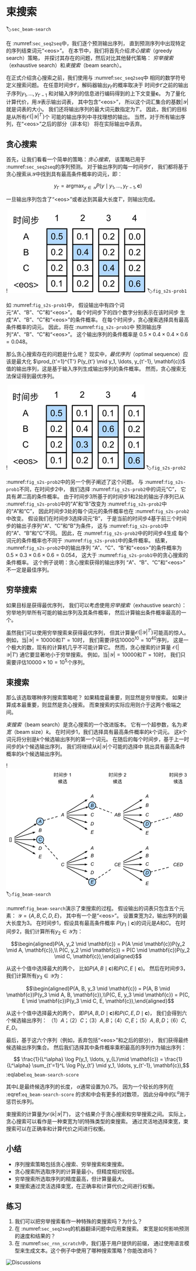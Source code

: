 # 束搜索
:label:`sec_beam-search`

在 :numref:`sec_seq2seq`中，我们逐个预测输出序列，
直到预测序列中出现特定的序列结束词元“&lt;eos&gt;”。
在本节中，我们将首先介绍*贪心搜索*（greedy search）策略，
并探讨其存在的问题，然后对比其他替代策略：
*穷举搜索*（exhaustive search）和*束搜索*（beam search）。

在正式介绍贪心搜索之前，我们使用与 :numref:`sec_seq2seq`中
相同的数学符号定义搜索问题。
在任意时间步$t'$，解码器输出$y_{t'}$的概率取决于
时间步$t'$之前的输出子序列$y_1, \ldots, y_{t'-1}$
和对输入序列的信息进行编码得到的上下文变量$\mathbf{c}$。
为了量化计算代价，用$\mathcal{Y}$表示输出词表，
其中包含“&lt;eos&gt;”，
所以这个词汇集合的基数$\left|\mathcal{Y}\right|$就是词表的大小。
我们还将输出序列的最大词元数指定为$T'$。
因此，我们的目标是从所有$\mathcal{O}(\left|\mathcal{Y}\right|^{T'})$个
可能的输出序列中寻找理想的输出。
当然，对于所有输出序列，在“&lt;eos&gt;”之后的部分（非本句）
将在实际输出中丢弃。

## 贪心搜索

首先，让我们看看一个简单的策略：*贪心搜索*，
该策略已用于 :numref:`sec_seq2seq`的序列预测。
对于输出序列的每一时间步$t'$，
我们都将基于贪心搜索从$\mathcal{Y}$中找到具有最高条件概率的词元，即：

$$y_{t'} = \operatorname*{argmax}_{y \in \mathcal{Y}} P(y \mid y_1, \ldots, y_{t'-1}, \mathbf{c})$$

一旦输出序列包含了“&lt;eos&gt;”或者达到其最大长度$T'$，则输出完成。

!<img src="img/s2s-prob1.svg" alt="在每个时间步，贪心搜索选择具有最高条件概率的词元">
:label:`fig_s2s-prob1`

如 :numref:`fig_s2s-prob1`中，
假设输出中有四个词元“A”、“B”、“C”和“&lt;eos&gt;”。
每个时间步下的四个数字分别表示在该时间步
生成“A”、“B”、“C”和“&lt;eos&gt;”的条件概率。
在每个时间步，贪心搜索选择具有最高条件概率的词元。
因此，将在 :numref:`fig_s2s-prob1`中
预测输出序列“A”、“B”、“C”和“&lt;eos&gt;”。
这个输出序列的条件概率是
$0.5\times0.4\times0.4\times0.6 = 0.048$。

那么贪心搜索存在的问题是什么呢？
现实中，*最优序列*（optimal sequence）应该是最大化
$\prod_{t'=1}^{T'} P(y_{t'} \mid y_1, \ldots, y_{t'-1}, \mathbf{c})$
值的输出序列，这是基于输入序列生成输出序列的条件概率。
然而，贪心搜索无法保证得到最优序列。

!<img src="img/s2s-prob2.svg" alt="在时间步2，选择具有第二高条件概率的词元“C”（而非最高条件概率的词元）">
:label:`fig_s2s-prob2`

 :numref:`fig_s2s-prob2`中的另一个例子阐述了这个问题。
与 :numref:`fig_s2s-prob1`不同，在时间步$2$中，
我们选择 :numref:`fig_s2s-prob2`中的词元“C”，
它具有*第二*高的条件概率。
由于时间步$3$所基于的时间步$1$和$2$处的输出子序列已从
 :numref:`fig_s2s-prob1`中的“A”和“B”改变为
 :numref:`fig_s2s-prob2`中的“A”和“C”，
因此时间步$3$处的每个词元的条件概率也在 :numref:`fig_s2s-prob2`中改变。
假设我们在时间步$3$选择词元“B”，
于是当前的时间步$4$基于前三个时间步的输出子序列“A”、“C”和“B”为条件，
这与 :numref:`fig_s2s-prob1`中的“A”、“B”和“C”不同。
因此，在 :numref:`fig_s2s-prob2`中的时间步$4$生成
每个词元的条件概率也不同于 :numref:`fig_s2s-prob1`中的条件概率。
结果， :numref:`fig_s2s-prob2`中的输出序列
“A”、“C”、“B”和“&lt;eos&gt;”的条件概率为
$0.5\times0.3 \times0.6\times0.6=0.054$，
这大于 :numref:`fig_s2s-prob1`中的贪心搜索的条件概率。
这个例子说明：贪心搜索获得的输出序列
“A”、“B”、“C”和“&lt;eos&gt;”
不一定是最佳序列。

## 穷举搜索

如果目标是获得最优序列，
我们可以考虑使用*穷举搜索*（exhaustive search）：
穷举地列举所有可能的输出序列及其条件概率，
然后计算输出条件概率最高的一个。

虽然我们可以使用穷举搜索来获得最优序列，
但其计算量$\mathcal{O}(\left|\mathcal{Y}\right|^{T'})$可能高的惊人。
例如，当$|\mathcal{Y}|=10000$和$T'=10$时，
我们需要评估$10000^{10} = 10^{40}$序列，
这是一个极大的数，现有的计算机几乎不可能计算它。
然而，贪心搜索的计算量
$\mathcal{O}(\left|\mathcal{Y}\right|T')$
通它要显著地小于穷举搜索。
例如，当$|\mathcal{Y}|=10000$和$T'=10$时，
我们只需要评估$10000\times10=10^5$个序列。

## 束搜索

那么该选取哪种序列搜索策略呢？
如果精度最重要，则显然是穷举搜索。
如果计算成本最重要，则显然是贪心搜索。
而束搜索的实际应用则介于这两个极端之间。

*束搜索*（beam search）是贪心搜索的一个改进版本。
它有一个超参数，名为*束宽*（beam size）$k$。
在时间步$1$，我们选择具有最高条件概率的$k$个词元。
这$k$个词元将分别是$k$个候选输出序列的第一个词元。
在随后的每个时间步，基于上一时间步的$k$个候选输出序列，
我们将继续从$k\left|\mathcal{Y}\right|$个可能的选择中
挑出具有最高条件概率的$k$个候选输出序列。

!<img src="img/beam-search.svg" alt="束搜索过程（束宽：2，输出序列的最大长度：3）。候选输出序列是$A$、$C$、$AB$、$CE$、$ABD$和$CED$">
:label:`fig_beam-search`

 :numref:`fig_beam-search`演示了束搜索的过程。
假设输出的词表只包含五个元素：
$\mathcal{Y} = \{A, B, C, D, E\}$，
其中有一个是“&lt;eos&gt;”。
设置束宽为$2$，输出序列的最大长度为$3$。
在时间步$1$，假设具有最高条件概率
$P(y_1 \mid \mathbf{c})$的词元是$A$和$C$。
在时间步$2$，我们计算所有$y_2 \in \mathcal{Y}$为：

$$\begin{aligned}P(A, y_2 \mid \mathbf{c}) = P(A \mid \mathbf{c})P(y_2 \mid A, \mathbf{c}),\\ P(C, y_2 \mid \mathbf{c}) = P(C \mid \mathbf{c})P(y_2 \mid C, \mathbf{c}),\end{aligned}$$  

从这十个值中选择最大的两个，
比如$P(A, B \mid \mathbf{c})$和$P(C, E \mid \mathbf{c})$。
然后在时间步$3$，我们计算所有$y_3 \in \mathcal{Y}$为：

$$\begin{aligned}P(A, B, y_3 \mid \mathbf{c}) = P(A, B \mid \mathbf{c})P(y_3 \mid A, B, \mathbf{c}),\\P(C, E, y_3 \mid \mathbf{c}) = P(C, E \mid \mathbf{c})P(y_3 \mid C, E, \mathbf{c}),\end{aligned}$$ 

从这十个值中选择最大的两个，
即$P(A, B, D \mid \mathbf{c})$和$P(C, E, D \mid  \mathbf{c})$，
我们会得到六个候选输出序列：
（1）$A$；（2）$C$；（3）$A,B$；（4）$C,E$；（5）$A,B,D$；（6）$C,E,D$。

最后，基于这六个序列（例如，丢弃包括“&lt;eos&gt;”和之后的部分），
我们获得最终候选输出序列集合。
然后我们选择其中条件概率乘积最高的序列作为输出序列：

$$ \frac{1}{L^\alpha} \log P(y_1, \ldots, y_{L}\mid \mathbf{c}) = \frac{1}{L^\alpha} \sum_{t'=1}^L \log P(y_{t'} \mid y_1, \ldots, y_{t'-1}, \mathbf{c}),$$
:eqlabel:`eq_beam-search-score`

其中$L$是最终候选序列的长度，
$\alpha$通常设置为$0.75$。
因为一个较长的序列在 :eqref:`eq_beam-search-score`
的求和中会有更多的对数项，
因此分母中的$L^\alpha$用于惩罚长序列。

束搜索的计算量为$\mathcal{O}(k\left|\mathcal{Y}\right|T')$，
这个结果介于贪心搜索和穷举搜索之间。
实际上，贪心搜索可以看作是一种束宽为$1$的特殊类型的束搜索。
通过灵活地选择束宽，束搜索可以在正确率和计算代价之间进行权衡。

## 小结

* 序列搜索策略包括贪心搜索、穷举搜索和束搜索。
* 贪心搜索所选取序列的计算量最小，但精度相对较低。
* 穷举搜索所选取序列的精度最高，但计算量最大。
* 束搜索通过灵活选择束宽，在正确率和计算代价之间进行权衡。

## 练习

1. 我们可以把穷举搜索看作一种特殊的束搜索吗？为什么？
1. 在 :numref:`sec_seq2seq`的机器翻译问题中应用束搜索。
   束宽是如何影响预测的速度和结果的？
1. 在 :numref:`sec_rnn_scratch`中，我们基于用户提供的前缀，
   通过使用语言模型来生成文本。这个例子中使用了哪种搜索策略？你能改进吗？

<img src="https://discuss.d2l.ai/t/5768" alt="Discussions">

